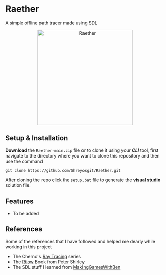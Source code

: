 # Raether

A simple offline path tracer made using SDL

<div align="center">
  
  <img src="https://user-images.githubusercontent.com/92203452/229559950-b45a6bd1-ef68-4ebd-92ce-c0b8adc3c79a.gif" alt="Raether" width="300" height="300">

</div>

## Setup & Installation

**Download** the `Raether-main.zip` file or to clone it using your ***CLI*** tool, first navigate to the directory where you want to clone this repository and then use the command

```
git clone https://github.com/Shreyosgit/Raether.git
```

After cloning the repo click the `setup.bat` file to generate the **visual studio** solution file.

## Features

- To be added

## References

Some of the references that I have followed and helped me dearly while working in this project

- The Cherno's [Ray Tracing](https://www.youtube.com/watch?v=gfW1Fhd9u9Q&list=PLlrATfBNZ98edc5GshdBtREv5asFW3yXl)  series
- The [Rtiow](https://raytracing.github.io/books/RayTracingInOneWeekend.html) Book from Peter Shirley
- The SDL stuff I learned from [MakingGamesWithBen](https://www.youtube.com/watch?v=FxCC9Ces1Yg&list=PLSPw4ASQYyymu3PfG9gxywSPghnSMiOAW&index=1)
